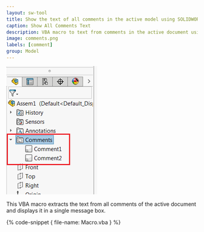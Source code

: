```yaml
---
layout: sw-tool
title: Show the text of all comments in the active model using SOLIDWORKS API
caption: Show All Comments Text
description: VBA macro to text from comments in the active document using SOLIDWORKS API
image: comments.png
labels: [comment]
group: Model
---
```

![Comments in the Feature Manager Tree](comments-features.png)

This VBA macro extracts the text from all comments of the active document and displays it in a single message box.

{% code-snippet { file-name: Macro.vba } %}
